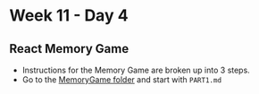 # Week 11 - Day 4

## React Memory Game

* Instructions for the Memory Game are broken up into 3 steps.
* Go to the [MemoryGame folder](./MemoryGame) and start with `PART1.md`

